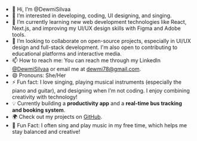 - 👋 Hi, I’m @DewmiSilvaa
- 👀 I’m interested in developing, coding, UI designing, and singing.
- 🌱 I’m currently learning new web development technologies like React, Next.js, and improving my UI/UX design skills with Figma and Adobe tools.
- 💞️ I’m looking to collaborate on open-source projects, especially in UI/UX design and full-stack development. I'm also open to contributing to educational platforms and interactive media.
- 📫 How to reach me: You can reach me through my LinkedIn [@DewmiSilvaa](https://www.linkedin.com/in/dewmi-silva00/) or email me at dewmi78@gmail.com.
- 😄 Pronouns: She/Her
- ⚡ Fun fact: I love singing, playing musical instruments (especially the piano and guitar), and designing when I’m not coding. I enjoy combining creativity with technology!
- 💡 Currently building a **productivity app** and a **real-time bus tracking and booking system**.
- 🌍 Check out my projects on [GitHub](https://github.com/IT21161360).
- 🎤 Fun Fact: I often sing and play music in my free time, which helps me stay balanced and creative!
